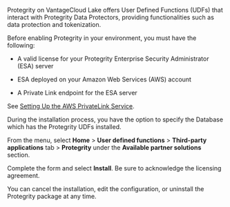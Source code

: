 Protegrity on VantageCloud Lake offers User Defined Functions (UDFs) that interact with Protegrity Data Protectors, providing functionalities such as data protection and tokenization.

Before enabling Protegrity in your environment, you must have the following:

-   A valid license for your Protegrity Enterprise Security Administrator (ESA) server


-   ESA deployed on your Amazon Web Services (AWS) account


-   A Private Link endpoint for the ESA server


See [Setting Up the AWS PrivateLink Service](https://docs.teradata.com/access/sources/dita/topic?dita:topicPath=clt1707128377930.dita&utm_source=console&utm_medium=iph).

During the installation process, you have the option to specify the Database which has the Protegrity UDFs installed.

From the menu, select **Home** > **User defined functions** > **Third-party applications** tab > **Protegrity** under the **Available partner solutions** section.

Complete the form and select **Install**. Be sure to acknowledge the licensing agreement.

You can cancel the installation, edit the configuration, or uninstall the Protegrity package at any time.

